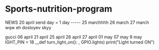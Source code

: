 # Sports-nutrition-program
NEWS
20 april
send day = 1 day 
----- 25 marchhhh 
26 march
27 march 
wqw
eh 
dostoyev
skyy




gucci 
06 april
21 april
25 april
26 april
27 april
01 may
07 may
9 may
IGHT_PIN = 18 
__def turn_light_on(): 
, GPIO.lights) print("Light turned ON")

